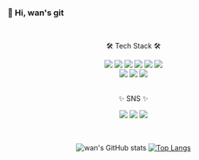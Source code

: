 <!-- ![header](https://capsule-render.vercel.app/api?type=waving&color=auto&height=300&section=header&text=Hello!%20wan's%20git&fontSize=50&fontColor=ffffff) -->

### 👋 Hi, wan's git

<div align="center">
  <br>
  <p>🛠️ Tech Stack 🛠️</p>

<div>
  <img src="https://img.shields.io/badge/HTML-FF9A00?style=for-the-badge&logo=HTML5&logoColor=white">
  <img src="https://img.shields.io/badge/CSS3-2C5BB4?style=for-the-badge&logo=CSS3&logoColor=white">
  <img src="https://img.shields.io/badge/JavaScript-ECD53F?style=for-the-badge&logo=JavaScript&logoColor=black">
  <img src="https://img.shields.io/badge/Sass-CC6699?style=for-the-badge&logo=Sass&logoColor=white">
  <img src="https://img.shields.io/badge/Bootstrap&-7952B3?style=for-the-badge&logo=Bootstrap&logoColor=white">
  <img src="https://img.shields.io/badge/Node.js-339933?style=for-the-badge&logo=Node.js&logoColor=white">
  <br>
  <img src="https://img.shields.io/badge/React-61DAFB?style=for-the-badge&logo=React&logoColor=white">
  <img src="https://img.shields.io/badge/C-A8B9CC?style=for-the-badge&logo=C&logoColor=white">
  <img src="https://img.shields.io/badge/Python-3776AB?style=for-the-badge&logo=Python&logoColor=white">
</div>

<br>

<p>✨ SNS ✨</p>

<div>
    <a href="https://spot-grin-55d.notion.site/6b91713ecae1415d9f19db414d59aee4"><img src="https://img.shields.io/badge/Notion-000000?style=for-the-badge&logo=Notion&logoColor=white"></a>
  <a href="https://velog.io/@2jin_j"><img src="https://img.shields.io/badge/velog-20C997?style=for-the-badge&logo=Velog&logoColor=white"></a>
  <img src="https://img.shields.io/badge/Gmail-EA4335?style=for-the-badge&logo=Gmail&logoColor=white">

</div>

<br><br>
![wan's GitHub stats](https://github-readme-stats.vercel.app/api?username=wan0911&show_icons=true&theme=apprentice)
[![Top Langs](https://github-readme-stats.vercel.app/api/top-langs/?username=anuraghazra&layout=compact)](https://github.com/anuraghazra/github-readme-stats)
  
</div>


<!--
**wan0911/wan0911** is a ✨ _special_ ✨ repository because its `README.md` (this file) appears on your GitHub profile.

Here are some ideas to get you started:

- 🔭 I’m currently working on ...
- 🌱 I’m currently learning ...
- 👯 I’m looking to collaborate on ...
- 🤔 I’m looking for help with ...
- 💬 Ask me about ...
- 📫 How to reach me: ...
- 😄 Pronouns: ...
- ⚡ Fun fact: ...
-->

